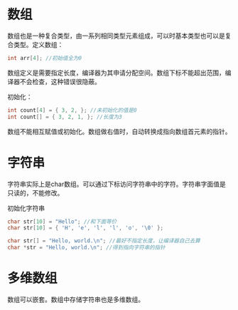 # 数组

数组也是一种复合类型，由一系列相同类型元素组成，可以时基本类型也可以是复合类型。定义数组：

```c
int arr[4]; //初始值全为0
```

数组定义是需要指定长度，编译器为其申请分配空间。数组下标不能超出范围，编译器不会检查，这种错误很隐蔽。

初始化：
```c
int count[4] = { 3, 2, }; //未初始化的值是0
int count[] = { 3, 2, 1, }; //长度为3
```

数组不能相互赋值或初始化。数组做右值时，自动转换成指向数组首元素的指针。

# 字符串

字符串实际上是char数组。可以通过下标访问字符串中的字符。字符串字面值是只读的，不能修改。

初始化字符串

```c
char str[10] = "Hello"; //和下面等价
char str[10] = { 'H', 'e', 'l', 'l', 'o', '\0' };

char str[] = "Hello, world.\n"; //最好不指定长度，让编译器自己去算
char *str = "Hello, world.\n"; //得到指向字符串的指针
```

# 多维数组

数组可以嵌套。数组中存储字符串也是多维数组。
